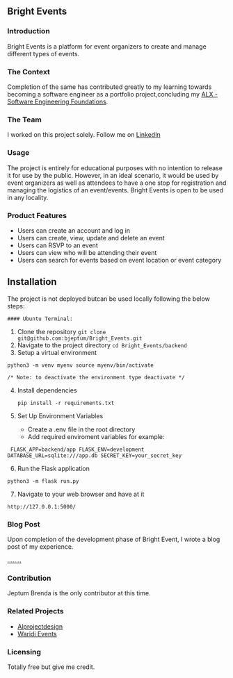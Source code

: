 ## Bright Events 

### Introduction

Bright Events is a platform for event organizers to create and manage different types of events.

### The Context

Completion of the same has contributed greatly to my learning towards becoming a software engineer as a portfolio project,concluding my [ALX -Software Engineering Foundations](https://www.alxafrica.com/learn/programming-development/).

### The Team

I worked on this project solely.
Follow me on [LinkedIn](https://www.linkedin.com/in/brenda-jeptum-8bab79120/)

### Usage

The project is entirely for educational purposes with no intention to release it for use by the public. However, in an ideal scenario, it would be used by event organizers as well as attendees  to have a one stop for registration and managing the logistics of an  event/events. Bright Events is open to be used in any locality.

### Product Features

- Users can create an account and log in
- Users can create, view, update and delete an event
- Users can RSVP to an event
- Users can view who will be attending their event
- Users can search for events based on event location or event category

## Installation

The project is not deployed butcan be used locally following the below steps:

    #### Ubuntu Terminal:

1.  Clone the repository
`
    git clone git@github.com:bjeptum/Bright_Events.git
    `
2. Navigate to the project directory 
`
    cd Bright_Events/backend
    `
3. Setup a virtual environment
   
`
    python3 -m venv myenv
    source myenv/bin/activate
    `
    
    /* Note: to deactivate the environment type deactivate */
   
4. Install dependencies

   `
   pip install -r requirements.txt
   `
5. Set Up Environment Variables

   - Create a .env file in the root directory
   - Add required enviroment variables for example:
  
  ` 
  FLASK_APP=backend/app
  FLASK_ENV=development
  DATABASE_URL=sqlite:///app.db
  SECRET_KEY=your_secret_key
  `
  
6. Run the Flask application
   
 `
 python3 -m flask run.py
 `
 
7. Navigate to your web browser and have at it
 
`
http://127.0.0.1:5000/
`

### Blog Post

Upon completion of the development phase of Bright Event, I wrote a blog post of my experience.

[........](...)


### Contribution 

Jeptum Brenda is the only contributor at this time.

### Related Projects

- [Alprojectdesign](https://www.alprojectsdesign.com/en/home/)
- [Waridi Events](https://www.waridievents.com/)


### Licensing

Totally free but give me credit.


